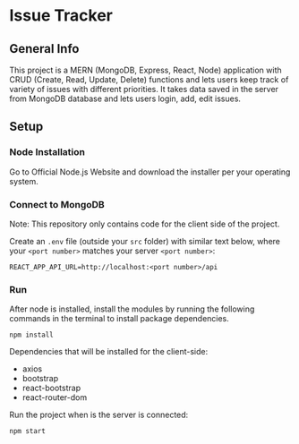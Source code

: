 # Issue Tracker

## General Info
This project is a MERN (MongoDB, Express, React, Node) application with CRUD (Create, Read, Update, Delete) functions and lets users keep track of variety of issues with different priorities. It takes data saved in the server from MongoDB database and lets users login, add, edit issues.

## Setup

### Node Installation
Go to Official Node.js Website and download the installer per your operating system.

### Connect to MongoDB
Note: This repository only contains code for the client side of the project.

Create an `.env` file (outside your `src` folder) with similar text below, where your `<port number>` matches your server `<port number>`:
```
REACT_APP_API_URL=http://localhost:<port number>/api
```

### Run 
After node is installed, install the modules by running the following commands in the terminal to install package dependencies.
```
npm install
```

Dependencies that will be installed for the client-side:

- axios
- bootstrap
- react-bootstrap <!-- npm install react-bootstrap bootstrap -->
- react-router-dom

Run the project when is the server is connected:
```
npm start
```